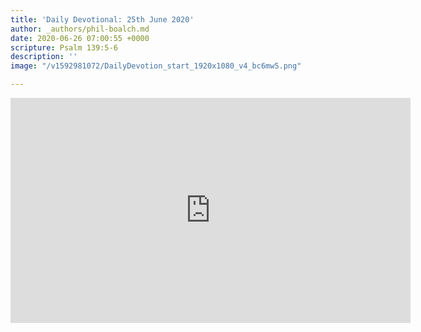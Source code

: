 ```yaml
---
title: 'Daily Devotional: 25th June 2020'
author: _authors/phil-boalch.md
date: 2020-06-26 07:00:55 +0000
scripture: Psalm 139:5-6
description: ''
image: "/v1592981072/DailyDevotion_start_1920x1080_v4_bc6mw5.png"

---
```

<iframe src="https://player.vimeo.com/video/432652787" width="640" height="360" frameborder="0" allow="autoplay; fullscreen" allowfullscreen></iframe>